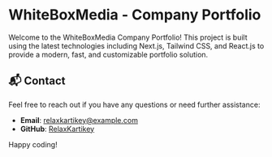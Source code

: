 # WhiteBoxMedia - Company Portfolio

Welcome to the WhiteBoxMedia Company Portfolio! This project is built using the latest technologies including Next.js, Tailwind CSS, and React.js to provide a modern, fast, and customizable portfolio solution.

## 📬 Contact

Feel free to reach out if you have any questions or need further assistance:

- **Email**: relaxkartikey@example.com
- **GitHub**: [RelaxKartikey](https://github.com/RelaxKartikey)

Happy coding!
